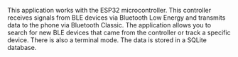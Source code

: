 This application works with the ESP32 microcontroller. This controller receives signals from BLE devices via Bluetooth Low Energy and transmits data to the phone via Bluetooth Classic.
The application allows you to search for new BLE devices that came from the controller or track a specific device. There is also a terminal mode. The data is stored in a SQLite database.
